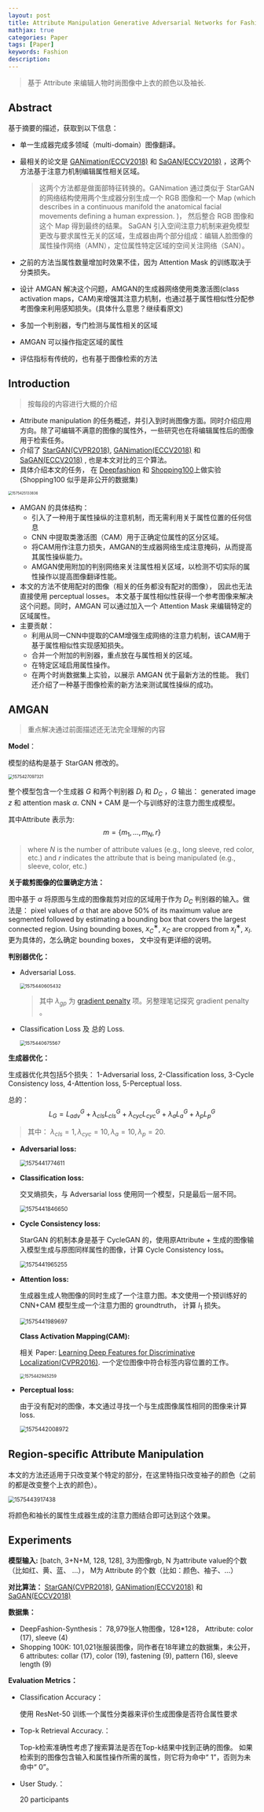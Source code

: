 ```yaml
---
layout: post
title: Attribute Manipulation Generative Adversarial Networks for Fashion Images(ICCV2019)
mathjax: true
categories: Paper
tags: [Paper]
keywords: Fashion
description: 
---
```


> 基于 Attribute 来编辑人物时尚图像中上衣的颜色以及袖长.

## Abstract

基于摘要的描述，获取到以下信息：

- 单一生成器完成多领域（multi-domain）图像翻译。

- 最相关的论文是 [GANimation(ECCV2018)]( http://openaccess.thecvf.com/content_ECCV_2018/papers/Albert_Pumarola_Anatomically_Coherent_Facial_ECCV_2018_paper.pdf ) 和 [SaGAN(ECCV2018)]( http://openaccess.thecvf.com/content_ECCV_2018/papers/Gang_Zhang_Generative_Adversarial_Network_ECCV_2018_paper.pdf ) ，这两个方法基于注意力机制编辑属性相关区域。

  > 这两个方法都是做面部特征转换的。GANimation 通过类似于 StarGAN 的网络结构使用两个生成器分别生成一个 RGB 图像和一个 Map (which describes in a continuous manifold the anatomical facial movements defining a human expression. )， 然后整合 RGB 图像和这个 Map 得到最终的结果。 SaGAN  引入空间注意力机制来避免模型更改与要求属性无关的区域，生成器由两个部分组成：编辑人脸图像的属性操作网络（AMN），定位属性特定区域的空间关注网络（SAN）。

- 之前的方法当属性数量增加时效果不佳，因为 Attention Mask 的训练取决于分类损失。
- 设计 AMGAN 解决这个问题，AMGAN的生成器网络使用类激活图(class activation maps，CAM)来增强其注意力机制，也通过基于属性相似性分配参考图像来利用感知损失。(具体什么意思？继续看原文)
- 多加一个判别器，专门检测与属性相关的区域
- AMGAN 可以操作指定区域的属性
- 评估指标有传统的，也有基于图像检索的方法

## Introduction

> 按每段的内容进行大概的介绍

- Attribute manipulation 的任务概述，并引入到时尚图像方面。同时介绍应用方向。除了可编辑不满意的图像的属性外，一些研究也在将编辑属性后的图像用于检索任务。
- 介绍了 [StarGAN(CVPR2018)](http://openaccess.thecvf.com/content_cvpr_2018/papers/Choi_StarGAN_Unified_Generative_CVPR_2018_paper.pdf),  [GANimation(ECCV2018)](http://openaccess.thecvf.com/content_ECCV_2018/papers/Albert_Pumarola_Anatomically_Coherent_Facial_ECCV_2018_paper.pdf) 和 [SaGAN(ECCV2018)](http://openaccess.thecvf.com/content_ECCV_2018/papers/Gang_Zhang_Generative_Adversarial_Network_ECCV_2018_paper.pdf) , 也是本文对比的三个算法。
- 具体介绍本文的任务， 在 [Deepfashion](https://www.cv-foundation.org/openaccess/content_cvpr_2016/papers/Liu_DeepFashion_Powering_Robust_CVPR_2016_paper.pdf) 和 [Shopping100](https://ieeexplore.ieee.org/abstract/document/8354290)上做实验(Shopping100 似乎是非公开的数据集)

<img src="https://raw.githubusercontent.com/huangtao36/huangtao36.github.io/master/_posts/2019-12-04-AMGAN/assets/1575425133836.png" alt="1575425133836" style="zoom:50%;" />

- AMGAN 的具体结构：
  - 引入了一种用于属性操纵的注意机制，而无需利用关于属性位置的任何信息
  - CNN 中提取类激活图（CAM）用于正确定位属性的区分区域。
  - 将CAM用作注意力损失，AMGAN的生成器网络生成注意掩码，从而提高其属性操纵能力。
  - AMGAN使用附加的判别网络来关注属性相关区域，以检测不切实际的属性操作以提高图像翻译性能。
- 本文的方法不使用配对的图像（相关的任务都没有配对的图像）， 因此也无法直接使用 perceptual losses。 本文基于属性相似性获得一个参考图像来解决这个问题。同时，AMGAN 可以通过加入一个 Attention Mask 来编辑特定的区域属性。
- 主要贡献：
  - 利用从同一CNN中提取的CAM增强生成网络的注意力机制，该CAM用于基于属性相似性实现感知损失。
  - 合并一个附加的判别器，重点放在与属性相关的区域。
  - 在特定区域启用属性操作。
  - 在两个时尚数据集上实验，以展示 AMGAN 优于最新方法的性能。 我们还介绍了一种基于图像检索的新方法来测试属性操纵的成功。

## AMGAN

> 重点解决通过前面描述还无法完全理解的内容

**Model**：

模型的结构是基于 StarGAN 修改的。

<img src="https://raw.githubusercontent.com/huangtao36/huangtao36.github.io/master/_posts/2019-12-04-AMGAN/assets/1575427154341.png" alt="1575427097321" style="zoom:60%;" />

整个模型包含一个生成器 $G$ 和两个判别器 $D_I$ 和 $D_C$ ，$G$ 输出： generated image $z$ 和 attention mask $\alpha$. CNN + CAM 是一个与训练好的注意力图生成模型。

其中Attribute 表示为:
$$
m=\{m_1,\dots,m_N,r\}
$$

> where $N$ is the number of attribute values (e.g., long sleeve, red color, etc.) and $r$ indicates the attribute that is being manipulated (e.g., sleeve, color, etc.)

**关于裁剪图像的位置确定方法：**

图中基于 $\alpha$ 将原图与生成的图像裁剪对应的区域用于作为 $D_C$ 判别器的输入。做法是： pixel values of $\alpha$ that are above $50\%$ of its maximum value are segmented followed by estimating a bounding box that covers the largest connected region. Using bounding boxes, $x_C^∗$, $x_C$ are cropped from $x_I^∗$, $x_I$. 更为具体的，怎么确定 bounding boxes， 文中没有更详细的说明。

**判别器优化：**

- Adversarial Loss.

  <img src="https://raw.githubusercontent.com/huangtao36/huangtao36.github.io/master/_posts/2019-12-04-AMGAN/assets//1575440605432.png" alt="1575440605432" style="zoom: 67%;" />

  > 其中 $\lambda_{gp}$ 为 [gradient penalty]( https://arxiv.org/abs/1704.00028 ) 项。另整理笔记探究 gradient penalty 。

- Classification Loss 及 总的 Loss.

  <img src="https://raw.githubusercontent.com/huangtao36/huangtao36.github.io/master/_posts/2019-12-04-AMGAN/assets/1575440675567.png" alt="1575440675567" style="zoom: 67%;" />

**生成器优化：**

生成器优化共包括5个损失： 1-Adversarial loss, 2-Classification loss, 3-Cycle Consistency loss, 4-Attention loss, 5-Perceptual loss.   

总的：  
$$
L_G=L_{adv}^G+\lambda_{cls}L_{cls}^G+\lambda_{cyc}L_{cyc}^G+\lambda_{a}L_{a}^G+\lambda_{p}L_{p}^G
$$

> 其中： $\lambda_{cls} =1, \lambda_{cyc} = 10, \lambda_{a} = 10, \lambda_{p} = 20.$

- **Adversarial loss:**

  <img src="https://raw.githubusercontent.com/huangtao36/huangtao36.github.io/master/_posts/2019-12-04-AMGAN//assets/1575441774611.png" alt="1575441774611" style="zoom: 80%;" />

- **Classification loss:**

  交叉熵损失，与 Adversarial loss 使用同一个模型，只是最后一层不同。

  <img src="https://raw.githubusercontent.com/huangtao36/huangtao36.github.io/master/_posts/2019-12-04-AMGAN//assets/1575441846650.png" alt="1575441846650" style="zoom:80%;" />

- **Cycle Consistency loss:**

  StarGAN 的机制本身是基于 CycleGAN 的，使用原Attribute + 生成的图像输入模型生成与原图同样属性的图像，计算 Cycle Consistency loss。

  <img src="https://raw.githubusercontent.com/huangtao36/huangtao36.github.io/master/_posts/2019-12-04-AMGAN//assets/1575441965255.png" alt="1575441965255" style="zoom:80%;" />

- **Attention loss:**

  生成器生成人物图像的同时生成了一个注意力图。本文使用一个预训练好的 CNN+CAM 模型生成一个注意力图的 groundtruth， 计算 $l_1$ 损失。

  <img src="https://raw.githubusercontent.com/huangtao36/huangtao36.github.io/master/_posts/2019-12-04-AMGAN//assets/1575441989697.png" alt="1575441989697" style="zoom:80%;" />

  **Class Activation Mapping(CAM):**

  相关 Paper: [Learning Deep Features for Discriminative Localization(CVPR2016)](https://www.cv-foundation.org/openaccess/content_cvpr_2016/papers/Zhou_Learning_Deep_Features_CVPR_2016_paper.pdf). 一个定位图像中符合标签内容位置的工作。

  <img src="https://raw.githubusercontent.com/huangtao36/huangtao36.github.io/master/_posts/2019-12-04-AMGAN//assets/1575442945259.png" alt="1575442945259" style="zoom:60%;" />

- **Perceptual loss:**

  由于没有配对的图像，本文通过寻找一个与生成图像属性相同的图像来计算 loss.

  <img src="https://raw.githubusercontent.com/huangtao36/huangtao36.github.io/master/_posts/2019-12-04-AMGAN//assets/1575442008972.png" alt="1575442008972" style="zoom:80%;" />

## Region-speciﬁc Attribute Manipulation

本文的方法还适用于只改变某个特定的部分，在这里特指只改变袖子的颜色（之前的都是改变整个上衣的颜色）。

<img src="https://raw.githubusercontent.com/huangtao36/huangtao36.github.io/master/_posts/2019-12-04-AMGAN/assets/1575443917438.png" alt="1575443917438" style="zoom:80%;" />

将颜色和袖长的属性生成器生成的注意力图结合即可达到这个效果。

##  Experiments

**模型输入:** [batch, 3+N+M, 128, 128], 3为图像rgb, N 为attribute value的个数（比如红、黄、蓝、 …）， M为 Attribute 的个数（比如：颜色、袖子、…）

**对比算法：**  [StarGAN(CVPR2018)](http://openaccess.thecvf.com/content_cvpr_2018/papers/Choi_StarGAN_Unified_Generative_CVPR_2018_paper.pdf),  [GANimation(ECCV2018)](http://openaccess.thecvf.com/content_ECCV_2018/papers/Albert_Pumarola_Anatomically_Coherent_Facial_ECCV_2018_paper.pdf) 和 [SaGAN(ECCV2018)](http://openaccess.thecvf.com/content_ECCV_2018/papers/Gang_Zhang_Generative_Adversarial_Network_ECCV_2018_paper.pdf)

**数据集：**

- DeepFashion-Synthesis： 78,979张人物图像，128*128， Attribute: color (17), sleeve (4) 
- Shopping 100K: 101,021张服装图像，同作者在18年建立的数据集，未公开，6 attributes: collar
  (17), color (19), fastening (9), pattern (16), sleeve length (9)

**Evaluation Metrics：**

- Classiﬁcation Accuracy：

  使用 ResNet-50 训练一个属性分类器来评价生成图像是否符合属性要求

- Top-k Retrieval Accuracy.：

  Top-k检索准确性考虑了搜索算法是否在Top-k结果中找到正确的图像。 如果检索到的图像包含输入和属性操作所需的属性，则它将为命中“ 1”，否则为未命中“ 0”。

- User Study.：

   20 participants